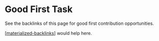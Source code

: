 # Good First Task

See the backlinks of this page for good first contribution opportunities.

[[materialized-backlinks]] would help here.

[//begin]: # "Autogenerated link references for markdown compatibility"
[materialized-backlinks]: proposals/materialized-backlinks.md "Materialized Backlinks (stub)"
[//end]: # "Autogenerated link references"
